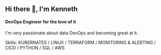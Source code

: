 ## Hi there 👋, I'm Kenneth 
#### DevOps Engineer for the love of it


I'm very passionate about data DevOps and becoming great at it.



Skills: KUBERNATES / LINUX / TERRAFORM / MONITORING & ALERTING / CICD / PYTHON / SQL / AWS 

